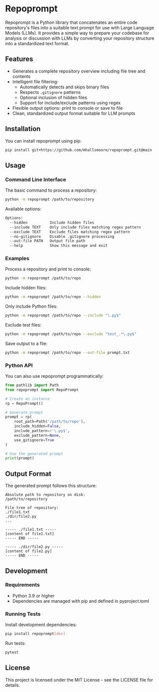 # Repoprompt

Repoprompt is a Python library that concatenates an entire code repository's files into a suitable text prompt for use with Large Language Models (LLMs). It provides a simple way to prepare your codebase for analysis or discussion with LLMs by converting your repository structure into a standardized text format.

## Features

- Generates a complete repository overview including file tree and contents
- Intelligent file filtering:
  - Automatically detects and skips binary files
  - Respects `.gitignore` patterns
  - Optional inclusion of hidden files
  - Support for include/exclude patterns using regex
- Flexible output options: print to console or save to file
- Clean, standardized output format suitable for LLM prompts

## Installation

You can install repoprompt using pip:

```bash
pip install git+https://github.com/mhallsmoore/repoprompt.git@main
```

## Usage

### Command Line Interface

The basic command to process a repository:

```bash
python -m repoprompt /path/to/repository
```

Available options:

```bash
Options:
  --hidden          Include hidden files
  --include TEXT    Only include files matching regex pattern
  --exclude TEXT    Exclude files matching regex pattern
  --no-gitignore    Disable .gitignore processing
  --out-file PATH   Output file path
  --help            Show this message and exit
```

### Examples

Process a repository and print to console:
```bash
python -m repoprompt /path/to/repo
```

Include hidden files:
```bash
python -m repoprompt /path/to/repo --hidden
```

Only include Python files:
```bash
python -m repoprompt /path/to/repo --include "\.py$"
```

Exclude test files:
```bash
python -m repoprompt /path/to/repo --exclude "test_.*\.py$"
```

Save output to a file:
```bash
python -m repoprompt /path/to/repo --out-file prompt.txt
```

### Python API

You can also use repoprompt programmatically:

```python
from pathlib import Path
from repoprompt import RepoPrompt

# Create an instance
rp = RepoPrompt()

# Generate prompt
prompt = rp(
    root_path=Path('/path/to/repo'),
    include_hidden=False,
    include_pattern=r'\.py$',
    exclude_pattern=None,
    use_gitignore=True
)

# Use the generated prompt
print(prompt)
```

## Output Format

The generated prompt follows this structure:

```
Absolute path to repository on disk:
/path/to/repository

File tree of repository:
./file1.txt
./dir/file2.py
...

----- ./file1.txt -----
[content of file1.txt]
----- END -----

----- ./dir/file2.py -----
[content of file2.py]
----- END -----
```

## Development

### Requirements

- Python 3.9 or higher
- Dependencies are managed with pip and defined in pyproject.toml

### Running Tests

Install development dependencies:
```bash
pip install repoprompt[dev]
```

Run tests:
```bash
pytest
```

## License

This project is licensed under the MIT License - see the LICENSE file for details.
